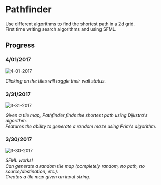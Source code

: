 # Pathfinder
Use different algorithms to find the shortest path in a 2d grid.  
First time writing search algorithms and using SFML.

## Progress
### 4/01/2017
![4-01-2017](http://i.imgur.com/56KYgeM.gif)

*Clicking on the tiles will toggle their wall status.*

### 3/31/2017
![3-31-2017](https://i.imgur.com/LdGksmq.png)

*Given a tile map, Pathfinder finds the shortest path using Dijkstra's algorithm.  
Features the ability to generate a random maze using Prim's algorithm.*

### 3/30/2017
![3-30-2017](https://i.imgur.com/52r6UpR.png)

*SFML works!  
Can generate a random tile map (completely random, no path, no source/destination, etc.).  
Creates a tile map given an input string.*
